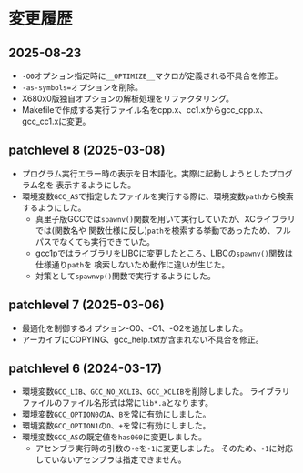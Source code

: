 # 変更履歴

## 2025-08-23

* `-O0`オプション指定時に`__OPTIMIZE__`マクロが定義される不具合を修正。
* `-as-symbols=`オプションを削除。
* X680x0版独自オプションの解析処理をリファクタリング。
* Makefileで作成する実行ファイル名をcpp.x、cc1.xからgcc_cpp.x、gcc_cc1.xに変更。


## patchlevel 8 (2025-03-08)

* プログラム実行エラー時の表示を日本語化。実際に起動しようとしたプログラム名を
  表示するようにした。
* 環境変数`GCC_AS`で指定したファイルを実行する際に、環境変数`path`から検索するようにした。
  * 真里子版GCCでは`spawnv()`関数を用いて実行していたが、XCライブラリでは(関数名や
    関数仕様に反し)`path`を検索する挙動であったため、フルパスでなくても実行できていた。
  * gcc1pではライブラリをLIBCに変更したところ、LIBCの`spawnv()`関数は仕様通り`path`を
    検索しないため動作に違いが生じた。
  * 対策として`spawnvp()`関数で実行するようにした。


## patchlevel 7 (2025-03-06)

* 最適化を制御するオプション-O0、-O1、-O2を追加しました。
* アーカイブにCOPYING、gcc_help.txtが含まれない不具合を修正。


## patchlevel 6 (2024-03-17)

* 環境変数`GCC_LIB`、`GCC_NO_XCLIB`、`GCC_XCLIB`を削除しました。
  ライブラリファイルのファイル名形式は常に`lib*.a`となります。
* 環境変数`GCC_OPTION0`の`A`、`B`を常に有効にしました。
* 環境変数`GCC_OPTION1`の`O`、`+`を常に有効にしました。
* 環境変数`GCC_AS`の既定値を`has060`に変更しました。
  * アセンブラ実行時の引数の`-e`を`-1`に変更しました。
    そのため、`-1`に対応していないアセンブラは指定できません。


